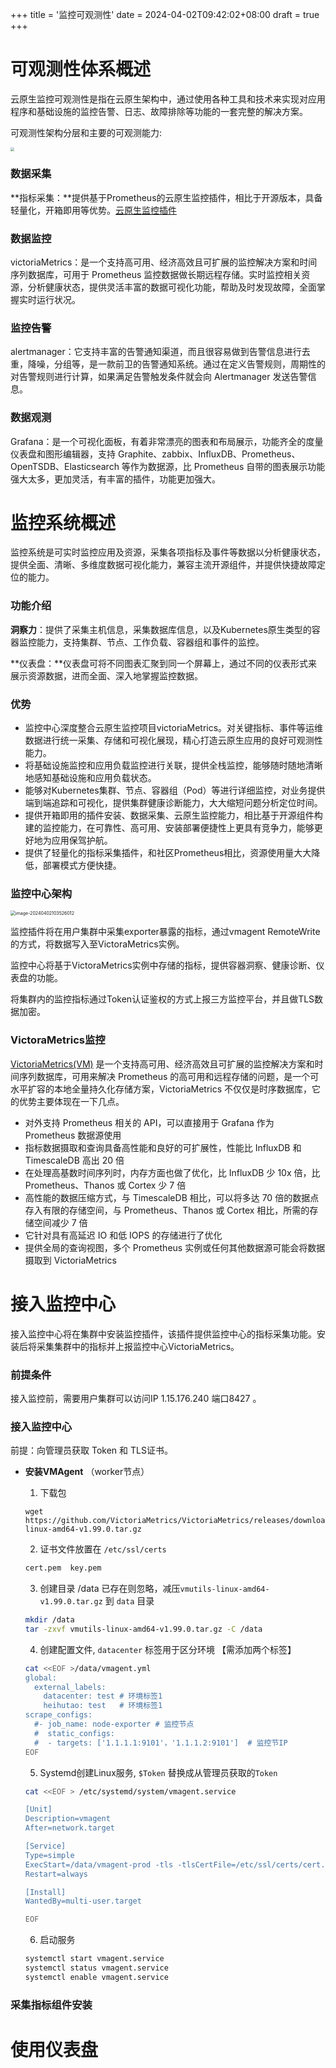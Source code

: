 +++
title = '监控可观测性'
date = 2024-04-02T09:42:02+08:00
draft = true
+++

# 可观测性体系概述

云原生监控可观测性是指在云原生架构中，通过使用各种工具和技术来实现对应用程序和基础设施的监控告警、日志、故障排除等功能的一套完整的解决方案。

可观测性架构分层和主要的可观测能力:

 <img src="../../static/images/image-20240402102101181.png" style="zoom:40%;" />

### 数据采集

**指标采集：**提供基于Prometheus的云原生监控插件，相比于开源版本，具备轻量化，开箱即用等优势。[云原生监控插件](https://prometheus.io/docs/instrumenting/exporters/)

### 数据监控

victoriaMetrics：是一个支持高可用、经济高效且可扩展的监控解决方案和时间序列数据库，可用于 Prometheus 监控数据做长期远程存储。实时监控相关资源，分析健康状态，提供灵活丰富的数据可视化功能，帮助及时发现故障，全面掌握实时运行状况。

### 监控告警

alertmanager：它支持丰富的告警通知渠道，而且很容易做到告警信息进行去重，降噪，分组等，是一款前卫的告警通知系统。通过在定义告警规则，周期性的对告警规则进行计算，如果满足告警触发条件就会向 Alertmanager 发送告警信息。

### 数据观测

Grafana：是一个可视化面板，有着非常漂亮的图表和布局展示，功能齐全的度量仪表盘和图形编辑器，支持 Graphite、zabbix、InfluxDB、Prometheus、OpenTSDB、Elasticsearch 等作为数据源，比 Prometheus 自带的图表展示功能强大太多，更加灵活，有丰富的插件，功能更加强大。



# 监控系统概述

监控系统是可实时监控应用及资源，采集各项指标及事件等数据以分析健康状态，提供全面、清晰、多维度数据可视化能力，兼容主流开源组件，并提供快捷故障定位的能力。

### 功能介绍

**洞察力**：提供了采集主机信息，采集数据库信息，以及Kubernetes原生类型的容器监控能力，支持集群、节点、工作负载、容器组和事件的监控。

**仪表盘：**仪表盘可将不同图表汇聚到同一个屏幕上，通过不同的仪表形式来展示资源数据，进而全面、深入地掌握监控数据。



### 优势

- 监控中心深度整合云原生监控项目victoriaMetrics。对关键指标、事件等运维数据进行统一采集、存储和可视化展现，精心打造云原生应用的良好可观测性能力。
- 将基础设施监控和应用负载监控进行关联，提供全栈监控，能够随时随地清晰地感知基础设施和应用负载状态。
- 能够对Kubernetes集群、节点、容器组（Pod）等进行详细监控，对业务提供端到端追踪和可视化，提供集群健康诊断能力，大大缩短问题分析定位时间。
- 提供开箱即用的插件安装、数据采集、云原生监控能力，相比基于开源组件构建的监控能力，在可靠性、高可用、安装部署便捷性上更具有竞争力，能够更好地为应用保驾护航。
- 提供了轻量化的指标采集插件，和社区Prometheus相比，资源使用量大大降低，部署模式方便快捷。

### 监控中心架构

 <img src="../../static/images/image-20240402103526012.png" alt="image-20240402103526012" style="zoom:50%;" />

监控插件将在用户集群中采集exporter暴露的指标，通过vmagent RemoteWrite的方式，将数据写入至VictoraMetrics实例。

监控中心将基于VictoraMetrics实例中存储的指标，提供容器洞察、健康诊断、仪表盘的功能。

将集群内的监控指标通过Token认证鉴权的方式上报三方监控平台，并且做TLS数据加密。



### VictoraMetrics监控

[VictoriaMetrics(VM)](https://victoriametrics.com/) 是一个支持高可用、经济高效且可扩展的监控解决方案和时间序列数据库，可用来解决 Prometheus 的高可用和远程存储的问题，是一个可水平扩容的本地全量持久化存储方案，VictoriaMetrics 不仅仅是时序数据库，它的优势主要体现在一下几点。

- 对外支持 Prometheus 相关的 API，可以直接用于 Grafana 作为 Prometheus 数据源使用
- 指标数据摄取和查询具备高性能和良好的可扩展性，性能比 InfluxDB 和 TimescaleDB 高出 20 倍
- 在处理高基数时间序列时，内存方面也做了优化，比 InfluxDB 少 10x 倍，比 Prometheus、Thanos 或 Cortex 少 7 倍
- 高性能的数据压缩方式，与 TimescaleDB 相比，可以将多达 70 倍的数据点存入有限的存储空间，与 Prometheus、Thanos 或 Cortex 相比，所需的存储空间减少 7 倍
- 它针对具有高延迟 IO 和低 IOPS 的存储进行了优化
- 提供全局的查询视图，多个 Prometheus 实例或任何其他数据源可能会将数据摄取到 VictoriaMetrics



# 接入监控中心

接入监控中心将在集群中安装监控插件，该插件提供监控中心的指标采集功能。安装后将采集集群中的指标并上报监控中心VictoriaMetrics。

### 前提条件

接入监控前，需要用户集群可以访问IP 1.15.176.240 端口8427 。

### 接入监控中心

前提：向管理员获取 Token 和 TLS证书。

+ **安装VMAgent** （worker节点）

  1. 下载包

  ```
  wget https://github.com/VictoriaMetrics/VictoriaMetrics/releases/download/v1.99.0/vmutils-linux-amd64-v1.99.0.tar.gz
  ```

  2. 证书文件放置在 `/etc/ssl/certs`

  ```sh
  cert.pem  key.pem
  ```

  3. 创建目录 /data 已存在则忽略，减压`vmutils-linux-amd64-v1.99.0.tar.gz` 到 `data` 目录

  ```sh
  mkdir /data
  tar -zxvf vmutils-linux-amd64-v1.99.0.tar.gz -C /data
  ```

  4. 创建配置文件, `datacenter` 标签用于区分环境 【需添加两个标签】

  ```sh
  cat <<EOF >/data/vmagent.yml
  global:
    external_labels:
      datacenter: test # 环境标签1
      heihutao: test   # 环境标签1
  scrape_configs:
    #- job_name: node-exporter # 监控节点
    #  static_configs:
    #  - targets: ['1.1.1.1:9101'，'1.1.1.2:9101']  # 监控节IP
  EOF
  ```

  5. Systemd创建Linux服务, `$Token` 替换成从管理员获取的`Token`

  ```sh
  cat <<EOF > /etc/systemd/system/vmagent.service 
  
  [Unit]
  Description=vmagent
  After=network.target
  
  [Service]
  Type=simple
  ExecStart=/data/vmagent-prod -tls -tlsCertFile=/etc/ssl/certs/cert.pem -tlsKeyFile=/etc/ssl/certs/key.pem -remoteWrite.bearerToken=$Token -promscrape.config=/data/vmagent.yml -remoteWrite.url=https://1.15.176.240:8427/api/v1/write
  Restart=always
  
  [Install]
  WantedBy=multi-user.target
  
  EOF
  ```

  6. 启动服务

  ```sh
  systemctl start vmagent.service 
  systemctl status vmagent.service 
  systemctl enable vmagent.service 
  ```

### 采集指标组件安装





# 使用仪表盘

